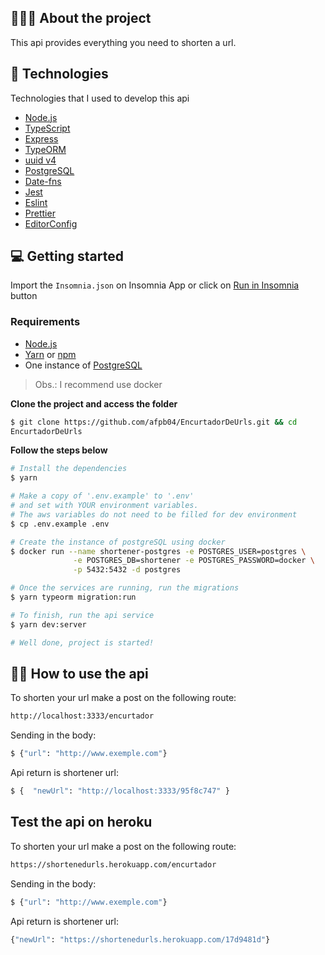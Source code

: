## 💇🏻‍♂️ About the project

This api provides everything you need to shorten a url.

## 🚀 Technologies

Technologies that I used to develop this api

- [Node.js](https://nodejs.org/en/)
- [TypeScript](https://www.typescriptlang.org/)
- [Express](https://expressjs.com/pt-br/)
- [TypeORM](https://typeorm.io/#/)
- [uuid v4](https://github.com/thenativeweb/uuidv4/)
- [PostgreSQL](https://www.postgresql.org/)
- [Date-fns](https://date-fns.org/)
- [Jest](https://jestjs.io/)
- [Eslint](https://eslint.org/)
- [Prettier](https://prettier.io/)
- [EditorConfig](https://editorconfig.org/)

## 💻 Getting started

Import the `Insomnia.json` on Insomnia App or click on [Run in Insomnia](#insomniaButton) button

### Requirements

- [Node.js](https://nodejs.org/en/)
- [Yarn](https://classic.yarnpkg.com/) or [npm](https://www.npmjs.com/)
- One instance of [PostgreSQL](https://www.postgresql.org/)

> Obs.: I recommend use docker

**Clone the project and access the folder**

```bash
$ git clone https://github.com/afpb04/EncurtadorDeUrls.git && cd
EncurtadorDeUrls
```

**Follow the steps below**

```bash
# Install the dependencies
$ yarn

# Make a copy of '.env.example' to '.env'
# and set with YOUR environment variables.
# The aws variables do not need to be filled for dev environment
$ cp .env.example .env

# Create the instance of postgreSQL using docker
$ docker run --name shortener-postgres -e POSTGRES_USER=postgres \
              -e POSTGRES_DB=shortener -e POSTGRES_PASSWORD=docker \
              -p 5432:5432 -d postgres

# Once the services are running, run the migrations
$ yarn typeorm migration:run

# To finish, run the api service
$ yarn dev:server

# Well done, project is started!
```
## 👨‍🏭 How to use the api
To shorten your url make a post on the following route:
```bash
http://localhost:3333/encurtador
```
Sending in the body:
```bash
$ {"url": "http://www.exemple.com"}
```
Api return is shortener url:

```bash
$ {  "newUrl": "http://localhost:3333/95f8c747" }
```

## Test the api on heroku

To shorten your url make a post on the following route:
```bash
https://shortenedurls.herokuapp.com/encurtador
```
Sending in the body:
```bash
$ {"url": "http://www.exemple.com"}
```
Api return is shortener url:

```bash
{"newUrl": "https://shortenedurls.herokuapp.com/17d9481d"}
```

